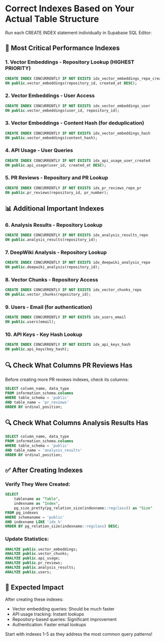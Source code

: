 # Correct Indexes Based on Your Actual Table Structure

Run each CREATE INDEX statement individually in Supabase SQL Editor:

## 🚨 Most Critical Performance Indexes

### 1. Vector Embeddings - Repository Lookup (HIGHEST PRIORITY)
```sql
CREATE INDEX CONCURRENTLY IF NOT EXISTS idx_vector_embeddings_repo_created
ON public.vector_embeddings(repository_id, created_at DESC);
```

### 2. Vector Embeddings - User Access
```sql
CREATE INDEX CONCURRENTLY IF NOT EXISTS idx_vector_embeddings_user
ON public.vector_embeddings(user_id, repository_id);
```

### 3. Vector Embeddings - Content Hash (for deduplication)
```sql
CREATE INDEX CONCURRENTLY IF NOT EXISTS idx_vector_embeddings_hash
ON public.vector_embeddings(content_hash);
```

### 4. API Usage - User Queries
```sql
CREATE INDEX CONCURRENTLY IF NOT EXISTS idx_api_usage_user_created
ON public.api_usage(user_id, created_at DESC);
```

### 5. PR Reviews - Repository and PR Lookup
```sql
CREATE INDEX CONCURRENTLY IF NOT EXISTS idx_pr_reviews_repo_pr
ON public.pr_reviews(repository_id, pr_number);
```

## 📊 Additional Important Indexes

### 6. Analysis Results - Repository Lookup
```sql
CREATE INDEX CONCURRENTLY IF NOT EXISTS idx_analysis_results_repo
ON public.analysis_results(repository_id);
```

### 7. DeepWiki Analysis - Repository Lookup
```sql
CREATE INDEX CONCURRENTLY IF NOT EXISTS idx_deepwiki_analysis_repo
ON public.deepwiki_analysis(repository_id);
```

### 8. Vector Chunks - Repository Access
```sql
CREATE INDEX CONCURRENTLY IF NOT EXISTS idx_vector_chunks_repo
ON public.vector_chunks(repository_id);
```

### 9. Users - Email (for authentication)
```sql
CREATE INDEX CONCURRENTLY IF NOT EXISTS idx_users_email
ON public.users(email);
```

### 10. API Keys - Key Hash Lookup
```sql
CREATE INDEX CONCURRENTLY IF NOT EXISTS idx_api_keys_hash
ON public.api_keys(key_hash);
```

## 🔍 Check What Columns PR Reviews Has

Before creating more PR reviews indexes, check its columns:

```sql
SELECT column_name, data_type
FROM information_schema.columns
WHERE table_schema = 'public' 
AND table_name = 'pr_reviews'
ORDER BY ordinal_position;
```

## 🔍 Check What Columns Analysis Results Has

```sql
SELECT column_name, data_type
FROM information_schema.columns
WHERE table_schema = 'public' 
AND table_name = 'analysis_results'
ORDER BY ordinal_position;
```

## ✅ After Creating Indexes

### Verify They Were Created:
```sql
SELECT 
    tablename as "Table",
    indexname as "Index",
    pg_size_pretty(pg_relation_size(indexname::regclass)) as "Size"
FROM pg_indexes
WHERE schemaname = 'public'
AND indexname LIKE 'idx_%'
ORDER BY pg_relation_size(indexname::regclass) DESC;
```

### Update Statistics:
```sql
ANALYZE public.vector_embeddings;
ANALYZE public.vector_chunks;
ANALYZE public.api_usage;
ANALYZE public.pr_reviews;
ANALYZE public.analysis_results;
ANALYZE public.users;
```

## 🎯 Expected Impact

After creating these indexes:
- Vector embedding queries: Should be much faster
- API usage tracking: Instant lookups
- Repository-based queries: Significant improvement
- Authentication: Faster email lookups

Start with indexes 1-5 as they address the most common query patterns!